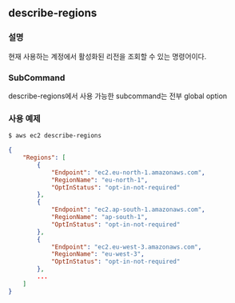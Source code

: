 ## describe-regions

### 설명
현재 사용하는 계정에서 활성화된 리전을 조회할 수 있는 명령어이다.

### SubCommand
describe-regions에서 사용 가능한 subcommand는 전부 global option

### 사용 예제
```bash
$ aws ec2 describe-regions
```

```json
{
    "Regions": [
        {
            "Endpoint": "ec2.eu-north-1.amazonaws.com",
            "RegionName": "eu-north-1",
            "OptInStatus": "opt-in-not-required"
        },
        {
            "Endpoint": "ec2.ap-south-1.amazonaws.com",
            "RegionName": "ap-south-1",
            "OptInStatus": "opt-in-not-required"
        },
        {
            "Endpoint": "ec2.eu-west-3.amazonaws.com",
            "RegionName": "eu-west-3",
            "OptInStatus": "opt-in-not-required"
        },
        ...
    ]
}
```